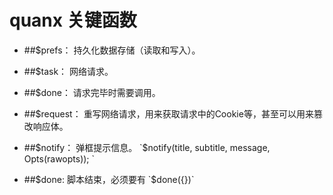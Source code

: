 # quanx 关键函数
* ##$prefs：
持久化数据存储（读取和写入）。  
* ##$task：
网络请求。  
* ##$done：
请求完毕时需要调用。  
* ##$request：
重写网络请求，用来获取请求中的Cookie等，甚至可以用来篡改响应体。  
* ##$notify：
弹框提示信息。  
`$notify(title, subtitle, message, Opts(rawopts));  `

* ##$done: 
脚本结束，必须要有  
`$done({})`


